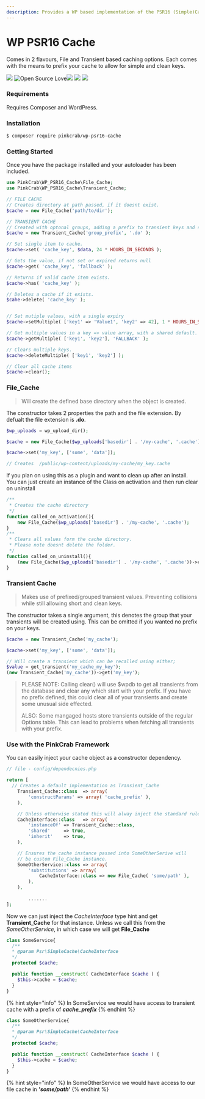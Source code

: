 ```yaml
---
description: Provides a WP based implementation of the PSR16 (Simple)Cache
---
```


# WP PSR16 Cache

Comes in 2 flavours, File and Transient based caching options. Each comes with the means to prefix your cache to allow for simple and clean keys.

![ ](https://img.shields.io/badge/Current_Version-2.0.0-yellow.svg?style=flat) ![Open Source Love](https://badges.frapsoft.com/os/mit/mit.svg?v=102)![ ](https://img.shields.io/badge/PHPStan-level%208-brightgreen.svg?style=flat) ![ ](https://img.shields.io/badge/PHPUnit-PASSING-brightgreen.svg?style=flat) ![ ](https://img.shields.io/badge/PHPCS-WP_Extra-brightgreen.svg?style=flat)

### Requirements

Requires Composer and WordPress.

### Installation

```bash
$ composer require pinkcrab/wp-psr16-cache
```

### Getting Started

Once you have the package installed and your autoloader has been included.

```php
use PinkCrab\WP_PSR16_Cache\File_Cache;
use PinkCrab\WP_PSR16_Cache\Transient_Cache;

// FILE CACHE
// Creates directory at path passed, if it doesnt exist.
$cache = new File_Cache('path/to/dir');

// TRANSIENT CACHE 
// Created with optonal groups, adding a prefix to transient keys and set file extension.
$cache = new Transient_Cache('group_prefix', '.do' ); 

// Set single item to cache.
$cache->set( 'cache_key', $data, 24 * HOURS_IN_SECONDS );

// Gets the value, if not set or expired returns null
$cache->get( 'cache_key', 'fallback' );

// Returns if valid cache item exists.
$cache->has( 'cache_key' );

// Deletes a cache if it exists.
$cahe->delete( 'cache_key' );


// Set mutiple values, with a single expiry
$cache->setMultiple( ['key1' => 'Value1', 'key2' => 42], 1 * HOURS_IN_SECONDS );

// Get multiple values in a key => value array, with a shared default.
$cache->getMultiple( ['key1', 'key2'], 'FALLBACK' );

// Clears multiple keys.
$cache->deleteMultiple( ['key1', 'key2'] );

// Clear all cache items
$cache->clear();
```

### File\_Cache

> Will create the defined base directory when the object is created.

The constructor takes 2 properties the path and the file extension. By defualt the file extension is **.do**.

```php
$wp_uploads = wp_upload_dir();

$cache = new File_Cache($wp_uploads['basedir'] . '/my-cache', '.cache');

$cache->set('my_key', ['some', 'data']);

// Creates  /public/wp-content/uploads/my-cache/my_key.cache
```

If you plan on using this as a plugin and want to clean up after an install. You can just create an instance of the Class on activation and then run clear on uninstall

```php
/** 
 * Creates the cache directory
 */
function called_on_activation(){
    new File_Cache($wp_uploads['basedir'] . '/my-cache', '.cache');
}
/**
 * Clears all values form the cache directory.
 * Please note doesnt delete the folder.
 */
function called_on_uninstall(){
    (new File_Cache($wp_uploads['basedir'] . '/my-cache', '.cache'))->clear();
}
```

### Transient Cache

> Makes use of prefixed/grouped transient values. Preventing collisions while still allowing short and clean keys.

The constructor takes a single argument, this denotes the group that your transients will be created using. This can be omitted if you wanted no prefix on your keys.

```php
$cache = new Transient_Cache('my_cache');

$cache->set('my_key', ['some', 'data']);

// Will create a transient which can be recalled using either;
$value = get_transient('my_cache_my_key');
(new Transient_Cache('my_cache'))->get('my_key');
```

> PLEASE NOTE: Calling clear\(\) will use $wpdb to get all transients from the database and clear any which start with your prefix. If you have no prefix defined, this could clear all of your transients and create some unusual side effected.
>
> ALSO: Some mangaged hosts store transients outside of the regular Options table. This can lead to problems when fetching all transients with your prefix.

### Use with the PinkCrab Framework

You can easily inject your cache object as a constructor dependency.

```php
// file - config/dependecnies.php

return [
  // Creates a default implementation as Transient_Cache
	Transient_Cache::class  => array(
		'constructParams' => array( 'cache_prefix' ),
	),

	// Unless otherwise stated this will alway inject the standard rules (above)
	CacheInterface::class   => array(
		'instanceOf' => Transient_Cache::class,
		'shared'     => true,
		'inherit'    => true,
	),

	// Ensures the cache instance passed into SomeOtherSerive will
	// be custom File_Cache instance.
	SomeOtherService::class => array(
		'substitutions' => array(
			CacheInterface::class => new File_Cache( 'some/path' ),
		),
	),
		
		.......
];
```

Now we can just inject the _CacheInterface_ type hint and get **Transient\_Cache** for that instance. Unless we call this from the _SomeOtherService_, in which case we will get **File\_Cache**

```php
class SomeService{
  /**
  * @param Psr\SimpleCache\CacheInterface
  */
  protected $cache;

  public function __construct( CacheInterface $cache ) {
    $this->cache = $cache;
  }
}    
```

{% hint style="info" %}
In SomeService we would have access to transient cache with a prefix of _**cache\_prefix**_
{% endhint %}

```php
class SomeOtherService{
  /**
  * @param Psr\SimpleCache\CacheInterface
  */
  protected $cache;

  public function __construct( CacheInterface $cache ) {
    $this->cache = $cache;
  }
}    
```

{% hint style="info" %}
In SomeOtherService we would have access to our file cache in _**'some/path'**_
{% endhint %}

